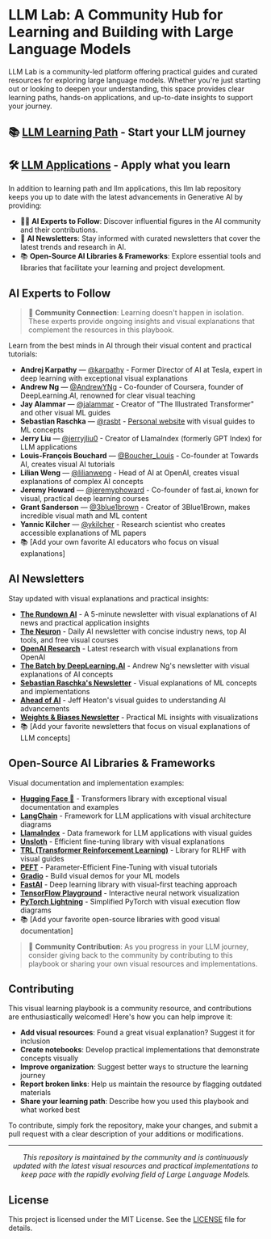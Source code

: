 # LLM Lab: A Community Hub for Learning and Building with Large Language Models
LLM Lab is a community-led platform offering practical guides and curated resources for exploring large language models. Whether you're just starting out or looking to deepen your understanding, this space provides clear learning paths, hands-on applications, and up-to-date insights to support your journey.

## 📚 [LLM Learning Path](https://github.com/GenAI-Learning-Lab/llm-lab/tree/main/llm-learning-path) - Start your LLM journey
## 🛠️ [LLM Applications](https://github.com/GenAI-Learning-Lab/llm-lab/tree/main/llm-applications) - Apply what you learn

In addition to learning path and llm applications, this llm lab repository keeps you up to date with the latest advancements in Generative AI by providing:

- 🧑‍🏫 **AI Experts to Follow**: Discover influential figures in the AI community and their contributions.
- 📰 **AI Newsletters**: Stay informed with curated newsletters that cover the latest trends and research in AI.
- 📚 **Open-Source AI Libraries & Frameworks**: Explore essential tools and libraries that facilitate your learning and project development.

## **AI Experts to Follow**

> 👥 **Community Connection**: Learning doesn't happen in isolation. These experts provide ongoing insights and visual explanations that complement the resources in this playbook.

Learn from the best minds in AI through their visual content and practical tutorials:

- **Andrej Karpathy** — [@karpathy](https://twitter.com/karpathy) - Former Director of AI at Tesla, expert in deep learning with exceptional visual explanations
- **Andrew Ng** — [@AndrewYNg](https://twitter.com/AndrewYNg) - Co-founder of Coursera, founder of DeepLearning.AI, renowned for clear visual teaching
- **Jay Alammar** — [@jalammar](https://twitter.com/jalammar) - Creator of "The Illustrated Transformer" and other visual ML guides
- **Sebastian Raschka** — [@rasbt](https://twitter.com/rasbt) - [Personal website](https://sebastianraschka.com) with visual guides to ML concepts
- **Jerry Liu** — [@jerryjliu0](https://twitter.com/jerryjliu0) - Creator of LlamaIndex (formerly GPT Index) for LLM applications
- **Louis-François Bouchard** — [@Boucher_Louis](https://twitter.com/Boucher_Louis) - Co-founder at Towards AI, creates visual AI tutorials
- **Lilian Weng** — [@lilianweng](https://twitter.com/lilianweng) - Head of AI at OpenAI, creates visual explanations of complex AI concepts
- **Jeremy Howard** — [@jeremyphoward](https://twitter.com/jeremyphoward) - Co-founder of fast.ai, known for visual, practical deep learning courses
- **Grant Sanderson** — [@3blue1brown](https://twitter.com/3blue1brown) - Creator of 3Blue1Brown, makes incredible visual math and ML content
- **Yannic Kilcher** — [@ykilcher](https://twitter.com/ykilcher) - Research scientist who creates accessible explanations of ML papers
- 📚 [Add your own favorite AI educators who focus on visual explanations]

## **AI Newsletters**

Stay updated with visual explanations and practical insights:

- **[The Rundown AI](https://www.therundownai.com/)** - A 5-minute newsletter with visual explanations of AI news and practical application insights
- **[The Neuron](https://www.theneurondaily.com/)** - Daily AI newsletter with concise industry news, top AI tools, and free visual courses
- **[OpenAI Research](https://openai.com/news/research/)** - Latest research with visual explanations from OpenAI
- **[The Batch by DeepLearning.AI](https://www.deeplearning.ai/the-batch/)** - Andrew Ng's newsletter with visual explanations of AI concepts
- **[Sebastian Raschka's Newsletter](https://magazine.sebastianraschka.com/)** - Visual explanations of ML concepts and implementations
- **[Ahead of AI](https://magazine.sebastianraschka.com/)** - Jeff Heaton's visual guides to understanding AI advancements
- **[Weights & Biases Newsletter](https://wandb.ai/newsletter)** - Practical ML insights with visualizations
- 📚 [Add your favorite newsletters that focus on visual explanations of LLM concepts]

## **Open-Source AI Libraries & Frameworks**

Visual documentation and implementation examples:

- **[Hugging Face 🤗](https://huggingface.co/)** - Transformers library with exceptional visual documentation and examples
- **[LangChain](https://www.langchain.com/)** - Framework for LLM applications with visual architecture diagrams
- **[LlamaIndex](https://www.llamaindex.ai/)** - Data framework for LLM applications with visual guides
- **[Unsloth](https://unsloth.ai/)** - Efficient fine-tuning library with visual explanations
- **[TRL (Transformer Reinforcement Learning)](https://huggingface.co/docs/trl/index)** - Library for RLHF with visual guides
- **[PEFT](https://huggingface.co/docs/peft/index)** - Parameter-Efficient Fine-Tuning with visual tutorials
- **[Gradio](https://www.gradio.app/)** - Build visual demos for your ML models
- **[FastAI](https://www.fast.ai/)** - Deep learning library with visual-first teaching approach
- **[TensorFlow Playground](https://playground.tensorflow.org/)** - Interactive neural network visualization
- **[PyTorch Lightning](https://lightning.ai/docs/pytorch/latest/)** - Simplified PyTorch with visual execution flow diagrams
- 📚 [Add your favorite open-source libraries with good visual documentation]


> 🔄 **Community Contribution**: As you progress in your LLM journey, consider giving back to the community by contributing to this playbook or sharing your own visual resources and implementations.

## **Contributing**

This visual learning playbook is a community resource, and contributions are enthusiastically welcomed! Here's how you can help improve it:

- **Add visual resources**: Found a great visual explanation? Suggest it for inclusion
- **Create notebooks**: Develop practical implementations that demonstrate concepts visually
- **Improve organization**: Suggest better ways to structure the learning journey
- **Report broken links**: Help us maintain the resource by flagging outdated materials
- **Share your learning path**: Describe how you used this playbook and what worked best

To contribute, simply fork the repository, make your changes, and submit a pull request with a clear description of your additions or modifications.

---

<p align="center">
  <i>This repository is maintained by the community and is continuously updated with the latest visual resources and practical implementations to keep pace with the rapidly evolving field of Large Language Models.</i>
</p>


## License
This project is licensed under the MIT License. See the [LICENSE](LICENSE) file for details.